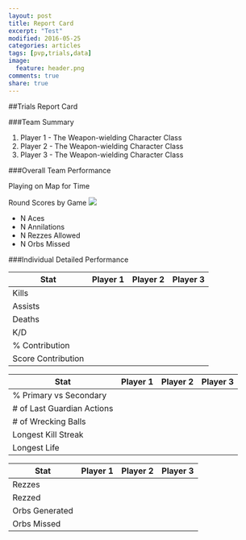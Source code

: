 ```yaml
---
layout: post
title: Report Card
excerpt: "Test"
modified: 2016-05-25
categories: articles
tags: [pvp,trials,data]
image:
  feature: header.png
comments: true
share: true
---
```


##Trials Report Card

###Team Summary

1. Player 1 - The Weapon-wielding Character Class
2. Player 2 - The Weapon-wielding Character Class
3. Player 3 - The Weapon-wielding Character Class


###Overall Team Performance

Playing on Map for Time
	
Round Scores by Game
![](http://johnofmars.github.io/images/headers/trials2.jpg)
	
- N Aces
- N Annilations
- N Rezzes Allowed
- N Orbs Missed



###Individual Detailed Performance

| Stat                       | Player 1 | Player 2 | Player 3 |
|----------------------------|----------|----------|----------|
| Kills                      |          |          |          |
| Assists                    |          |          |          |
| Deaths                     |          |          |          |
| K/D                        |          |          |          |
| % Contribution             |          |          |          |
| Score Contribution         |          |          |          |


| Stat                       | Player 1 | Player 2 | Player 3 |
|----------------------------|----------|----------|----------|
| % Primary vs Secondary     |          |          |          |
| # of Last Guardian Actions |          |          |          |
| # of Wrecking Balls        |          |          |          |
| Longest Kill Streak        |          |          |          |
| Longest Life               |          |          |          |


| Stat                       | Player 1 | Player 2 | Player 3 |
|----------------------------|----------|----------|----------|
| Rezzes                     |          |          |          |
| Rezzed                     |          |          |          |
| Orbs Generated             |          |          |          |
| Orbs Missed                |          |          |          |
